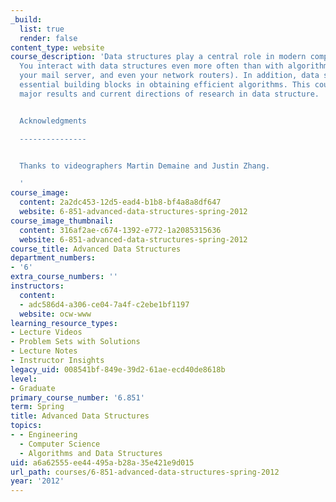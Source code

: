 ```yaml
---
_build:
  list: true
  render: false
content_type: website
course_description: 'Data structures play a central role in modern computer science.
  You interact with data structures even more often than with algorithms (think Google,
  your mail server, and even your network routers). In addition, data structures are
  essential building blocks in obtaining efficient algorithms. This course covers
  major results and current directions of research in data structure.


  Acknowledgments

  ---------------


  Thanks to videographers Martin Demaine and Justin Zhang.

  '
course_image:
  content: 2a2dc453-12d5-ead4-b1b8-bf4a8a8df647
  website: 6-851-advanced-data-structures-spring-2012
course_image_thumbnail:
  content: 316af2ae-c674-1392-e772-1a2085315636
  website: 6-851-advanced-data-structures-spring-2012
course_title: Advanced Data Structures
department_numbers:
- '6'
extra_course_numbers: ''
instructors:
  content:
  - adc586d4-a306-ce04-7a4f-c2ebe1bf1197
  website: ocw-www
learning_resource_types:
- Lecture Videos
- Problem Sets with Solutions
- Lecture Notes
- Instructor Insights
legacy_uid: 008541bf-849e-39d2-61ae-ecd40de8618b
level:
- Graduate
primary_course_number: '6.851'
term: Spring
title: Advanced Data Structures
topics:
- - Engineering
  - Computer Science
  - Algorithms and Data Structures
uid: a6a62555-ee44-495a-b28a-35e421e9d015
url_path: courses/6-851-advanced-data-structures-spring-2012
year: '2012'
---
```

